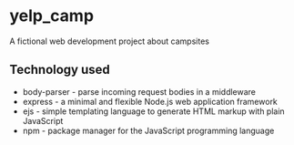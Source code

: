 # yelp_camp
A fictional web development project about campsites

## Technology used
* body-parser - parse incoming request bodies in a middleware
* express - a minimal and flexible Node.js web application framework
* ejs - simple templating language to generate HTML markup with plain JavaScript
* npm - package manager for the JavaScript programming language